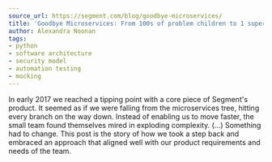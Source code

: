 ```yaml
---
source_url: https://segment.com/blog/goodbye-microservices/
title: 'Goodbye Microservices: From 100s of problem children to 1 superstar'
author: Alexandra Noonan
tags:
- python
- software architecture
- security model
- automation testing
- mocking
---
```


In early 2017 we reached a tipping point with a core piece of Segment's product. It seemed as if we were falling from the microservices tree, hitting every branch on the way down. Instead of enabling us to move faster, the small team found themselves mired in exploding complexity. (\...) Something had to change. This post is the story of how we took a step back and embraced an approach that aligned well with our product requirements and needs of the team.
